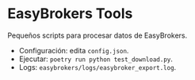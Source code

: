 # EasyBrokers Tools

Pequeños scripts para procesar datos de EasyBrokers.

- Configuración: edita `config.json`.
- Ejecutar: `poetry run python test_download.py`.
- Logs: `easybrokers/logs/easybroker_export.log`.
